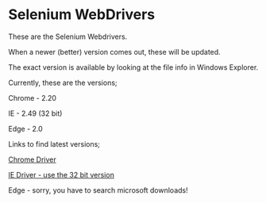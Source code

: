 # Selenium WebDrivers

These are the Selenium Webdrivers.

When a newer (better) version comes out, these will be updated.

The exact version is available by looking at the file info in Windows Explorer.

Currently, these are the versions;

Chrome - 2.20

IE - 2.49 (32 bit)

Edge - 2.0 


Links to find latest versions;

[Chrome Driver](https://sites.google.com/a/chromium.org/chromedriver/downloads)

[IE Driver - use the 32 bit version](http://www.seleniumhq.org/download/)

Edge - sorry, you have to search microsoft downloads!


